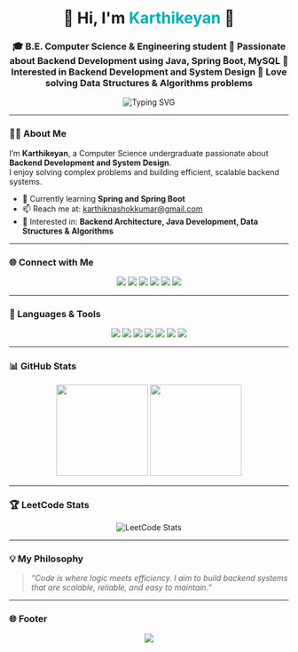<!-- Futuristic GitHub Profile for Karthikeyan -->
<h1 align="center">🚀 Hi, I'm <span style="color:#00ADB5;">Karthikeyan</span> 👋</h1>

<h3 align="center">🎓 B.E. Computer Science & Engineering student 🔹 Passionate about Backend Development using Java, Spring Boot, MySQL 📌 Interested in Backend Development and System Design 🧩 Love solving Data Structures & Algorithms problems</h3>

<p align="center">
  <img src="https://readme-typing-svg.herokuapp.com?font=Poppins&weight=600&size=22&duration=3500&pause=800&color=00ADB5&center=true&vCenter=true&width=600&lines=Welcome+to+my+Digital+Portfolio!;Building+Scalable+Backend+Systems+with+Java+and+Spring;Solving+Problems+and+Exploring+System+Design" alt="Typing SVG" />
</p>

---

### 👨‍💻 About Me
I’m **Karthikeyan**, a Computer Science undergraduate passionate about **Backend Development and System Design**.  
I enjoy solving complex problems and building efficient, scalable backend systems.  

- 🌱 Currently learning **Spring and Spring Boot**  
- 📫 Reach me at: [karthiknashokkumar@gmail.com](mailto:karthiknashokkumar@gmail.com)  
- 🎯 Interested in: **Backend Architecture, Java Development, Data Structures & Algorithms**  

---

### 🌐 Connect with Me

<p align="center">
<a href="https://linkedin.com/in/karthikeyan-a-b681bb280" target="blank"><img src="https://img.shields.io/badge/LinkedIn-blue?style=for-the-badge&logo=linkedin&logoColor=white"></a>
<a href="https://instagram.com/_karthii._._" target="blank"><img src="https://img.shields.io/badge/Instagram-E4405F?style=for-the-badge&logo=instagram&logoColor=white"></a>
<a href="https://www.codechef.com/users/karthikeyan161" target="blank"><img src="https://img.shields.io/badge/CodeChef-333?style=for-the-badge&logo=codechef&logoColor=white"></a>
<a href="https://www.hackerrank.com/karthikeyana161" target="blank"><img src="https://img.shields.io/badge/HackerRank-2EC866?style=for-the-badge&logo=hackerrank&logoColor=white"></a>
<a href="https://www.leetcode.com/karthikeyan_ashokkumar" target="blank"><img src="https://img.shields.io/badge/LeetCode-FFA116?style=for-the-badge&logo=leetcode&logoColor=white"></a>
<a href="https://auth.geeksforgeeks.org/user/karthikeyan_ashokkumar" target="blank"><img src="https://img.shields.io/badge/GeeksforGeeks-0F9D58?style=for-the-badge&logo=geeksforgeeks&logoColor=white"></a>
</p>

---

### 🧰 Languages & Tools

<p align="center">
  <img src="https://img.shields.io/badge/Java-ED8B00?style=for-the-badge&logo=openjdk&logoColor=white"/>
  <img src="https://img.shields.io/badge/Spring_Boot-6DB33F?style=for-the-badge&logo=springboot&logoColor=white"/>
  <img src="https://img.shields.io/badge/MySQL-005C84?style=for-the-badge&logo=mysql&logoColor=white"/>
  <img src="https://img.shields.io/badge/HTML5-E34F26?style=for-the-badge&logo=html5&logoColor=white"/>
  <img src="https://img.shields.io/badge/CSS3-1572B6?style=for-the-badge&logo=css3&logoColor=white"/>
  <img src="https://img.shields.io/badge/Python-3776AB?style=for-the-badge&logo=python&logoColor=white"/>
  <img src="https://img.shields.io/badge/C%23-239120?style=for-the-badge&logo=csharp&logoColor=white"/>
</p>

---

### 📊 GitHub Stats

<p align="center">
  <img src="https://github-readme-stats.vercel.app/api?username=karthikeyan-ashok&show_icons=true&theme=tokyonight" height="165"/>
  <img src="https://streak-stats.demolab.com?user=karthikeyan-ashok&theme=tokyonight" height="165"/>
</p>

---

### 🏆 LeetCode Stats

<p align="center">
  <img src="https://leetcard.jacoblin.cool/karthikeyan_ashokkumar?theme=dark&font=Karma&ext=contest" alt="LeetCode Stats"/>
</p>

---

### 💡 My Philosophy

> *“Code is where logic meets efficiency. I aim to build backend systems that are scalable, reliable, and easy to maintain.”*

---

### 🌐 Footer

<p align="center">
  <img src="https://capsule-render.vercel.app/api?type=waving&height=120&color=0:00adb5,100:222831&section=footer&text=Thanks+for+visiting,+Karthikeyan!&fontColor=ffffff&fontAlignY=35"/>
</p>
